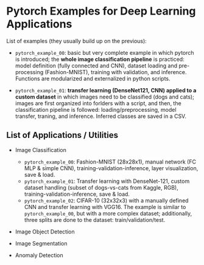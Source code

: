 # Pytorch Examples for Deep Learning Applications

List of examples (they usually build up on the previous):

- `pytorch_example_00`: basic but very complete example in which pytorch is introduced; the **whole image classification pipeline** is practiced: model definition (fully connected and CNN), dataset loading and pre-processing (Fashion-MNIST), training with validation, and inference. Functions are modularized and externalized in python scripts.

- `pytorch_example_01`: **transfer learning (DenseNet121, CNN) applied to a custom dataset** in which images need to be classified (dogs and cats); images are first organized into forlders with a script, and then, the classification pipeline is followed: loading/preprocessing, model transfer, traning, and inference. Inferred classes are saved in a CSV.

## List of Applications / Utilities

- Image Classification

    - `pytorch_example_00`: Fashion-MNIST (28x28x1), manual network (FC MLP & simple CNN), training-validation-inference, layer visualization, save & load.
    - `pytorch_example_01`: Transfer learning with DenseNet-121, custom dataset handling (subset of dogs-vs-cats from Kaggle, RGB), training-validation-inference, save & load.
    - `pytorch_example_02`: CIFAR-10 (32x32x3) with a manually defined CNN and transfer learning with VGG16. The example is similar to `pytorch_example_00`, but with a more complex dataset; additionally, three splits are done to the dataset: train/validation/test.

- Image Object Detection

- Image Segmentation

- Anomaly Detection